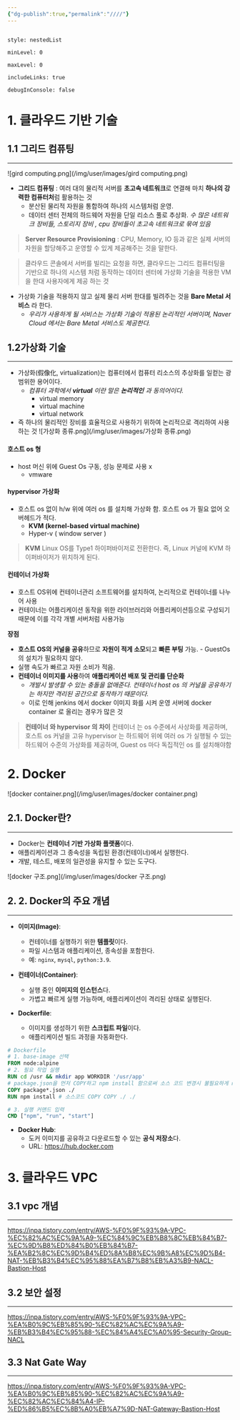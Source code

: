 ```yaml
---
{"dg-publish":true,"permalink":"////"}
---
```



```table-of-contents

style: nestedList

minLevel: 0

maxLevel: 0

includeLinks: true

debugInConsole: false

```

# 1. 클라우드 기반 기술
## 1.1  그리드 컴퓨팅
---

![gird computing.png](/img/user/images/gird computing.png)
- **그리드 컴퓨팅** : 여러 대의 물리적 서버를 **초고속 네트워크**로 연결해 마치 **하나의 강력한 컴퓨터처**럼 활용하는 것
	-  분산된 물리적 자원을 통합하여 하나의 시스템처럼 운영.
	- 데이터 센터 전체의 하드웨어 자원을 단일 리소스 풀로 추상화.
	  *수 많은 네트워크 장비들,  스토리지 장비 , cpu 장비들이 초고속 네트워크로 묶여 있음*


> **Server Resource Provisioning** : CPU, Memory, IO 등과 같은 실제 서버의 자원을 할당해주고 운영할 수 있게 제공해주는 것을 말한다.


> 클라우드 콘솔에서 서버를 빌리는 요청을 하면, 클라우드는
> 그리드 컴퓨터팅을 기반으로 하나의 시스템 처럼 동작하는 데이터 센터에  가상화 기술을 적용한 VM 을 한대 사용자에게 제공 하는 것 

- 가상화 기술을 적용하지 않고 실제 물리 서버 한대를 빌려주는 것을 **Bare Metal 서비스** 라 한다.
	- *우리가 사용하게 될 서비스는 가상화 기술이 적용된 논리적인 서버이며, Naver Cloud 에서는 Bare Metal 서비스도 제공한다.*


## 1.2가상화 기술
---

- 가상화(假像化, virtualization)는 컴퓨터에서 컴퓨터 리소스의 추상화를 일컫는 광범위한 용어이다.
	- *컴퓨터 과학에서 **virtual** 이란 말은 **논리적인** 과 동의어이다.*
		- virtual memory
		- virtual machine 
		- virtual network
- 즉 하나의 물리적인 장비를 효율적으로 사용하기 위하여 논리적으로 격리하여 사용 하는 것
![가상화 종류.png](/img/user/images/가상화 종류.png)
#### 호스트 os 형
-  host 머신 위에 Guest Os 구동, 성능 문제로 사용 x
	- vmware

#### hypervisor 가상화
- 호스트 os 없이 h/w  위에 여러 os 를 설치해 가상화 함. 호스트 os 가 필요 없어 오버헤드가 적다. 
	- **KVM (kernel-based virtual machine)**
	- Hyper-v ( window server )


> **KVM**
> Linux OS를 Type1 하이퍼바이저로 전환한다. 즉, Linux 커널에 KVM 하이퍼바이저가 위치하게 된다.


#### 컨테이너 가상화 
- 호스트 OS위에 컨테이너관리 소프트웨어를 설치하여, 논리적으로 컨테이너를 나누어 사용
- 컨테이너는 어플리케이션 동작을 위한 라이브러리와 어플리케이션등으로 구성되기때문에 이를 각각 개별 서버처럼 사용가능

**장점**
- **호스트 OS의 커널을 공유**하므로 **자원이 적게 소모**되고 **빠른 부팅** 가능. 
		- GuestOs 의 설치가 필요하지 않다.
- 실행 속도가 빠르고 자원 소비가 적음.
- **컨테이너 이미지를 사용**하여 **애플리케이션 배포 및 관리를 단순화**
	- *개발시 발생할 수 있는 충돌을 없애준다. 컨테이너  host os 의 커널을 공유하기는 하지만 격리된 공간으로 동작하기 때문이다.*
	- 이로 인해 jenkins 에서 docker 이미지 화를 시켜 운영 서버에 docker container 로 올리는 경우가 많은 것


>**컨테이너 와 hypervisor 의 차이**
>컨테이너 는 os 수준에서 사상화를 제공하며, 호스트 os 커널을 고유
>hypervisor 는 하드웨어 위에 여러 os 가 실행될 수 있는 하드웨어 수준의 가상화를 제공하며,  Guest os 마다 독집적인 os 를 설치해야함


# 2.  Docker 

![docker container.png](/img/user/images/docker container.png)

## **2.1. Docker란?**
---

- Docker는 **컨테이너 기반 가상화 플랫폼**이다.
- 애플리케이션과 그 종속성을 독립된 환경(컨테이너)에서 실행한다.
- 개발, 테스트, 배포의 일관성을 유지할 수 있는 도구다.

![docker 구조.png](/img/user/images/docker 구조.png)

## 2. **2. Docker의 주요 개념**
---


- **이미지(Image)**:
    - 컨테이너를 실행하기 위한 **템플릿**이다.
    - 파일 시스템과 애플리케이션, 종속성을 포함한다.
    - 예: `nginx`, `mysql`, `python:3.9`.


- **컨테이너(Container)**:
    - 실행 중인 **이미지의 인스턴스**다.
    - 가볍고 빠르게 실행 가능하며, 애플리케이션이 격리된 상태로 실행된다.

- **Dockerfile**:
    - 이미지를 생성하기 위한 **스크립트 파일**이다.
    - 애플리케이션 빌드 과정을 자동화한다.


```dockerfile
# Dockerfile 
# 1. base-image 선택 
FROM node:alpine 
# 2. 필요 작업 실행 
RUN cd /usr && mkdir app WORKDIR '/usr/app' 
# package.json을 먼저 COPY하고 npm install 함으로써 소스 코드 변경시 불필요하게 npm install 안하도록 설정 
COPY package*.json ./ 
RUN npm install # 소스코드 COPY COPY ./ ./ 

# 3. 실행 커맨드 입력 
CMD ["npm", "run", "start"]
```

- **Docker Hub**:
    - 도커 이미지를 공유하고 다운로드할 수 있는 **공식 저장소**다.
    - URL: https://hub.docker.com


# 3. 클라우드 VPC 

## 3.1 vpc 개념 
---


https://inpa.tistory.com/entry/AWS-%F0%9F%93%9A-VPC-%EC%82%AC%EC%9A%A9-%EC%84%9C%EB%B8%8C%EB%84%B7-%EC%9D%B8%ED%84%B0%EB%84%B7-%EA%B2%8C%EC%9D%B4%ED%8A%B8%EC%9B%A8%EC%9D%B4-NAT-%EB%B3%B4%EC%95%88%EA%B7%B8%EB%A3%B9-NACL-Bastion-Host


## 3.2 보안 설정
---

https://inpa.tistory.com/entry/AWS-%F0%9F%93%9A-VPC-%EA%B0%9C%EB%85%90-%EC%82%AC%EC%9A%A9-%EB%B3%B4%EC%95%88-%EC%84%A4%EC%A0%95-Security-Group-NACL


## 3.3 Nat Gate Way
---

https://inpa.tistory.com/entry/AWS-%F0%9F%93%9A-VPC-%EA%B0%9C%EB%85%90-%EC%82%AC%EC%9A%A9-%EC%82%AC%EC%84%A4-IP-%ED%86%B5%EC%8B%A0%EB%A7%9D-NAT-Gateway-Bastion-Host